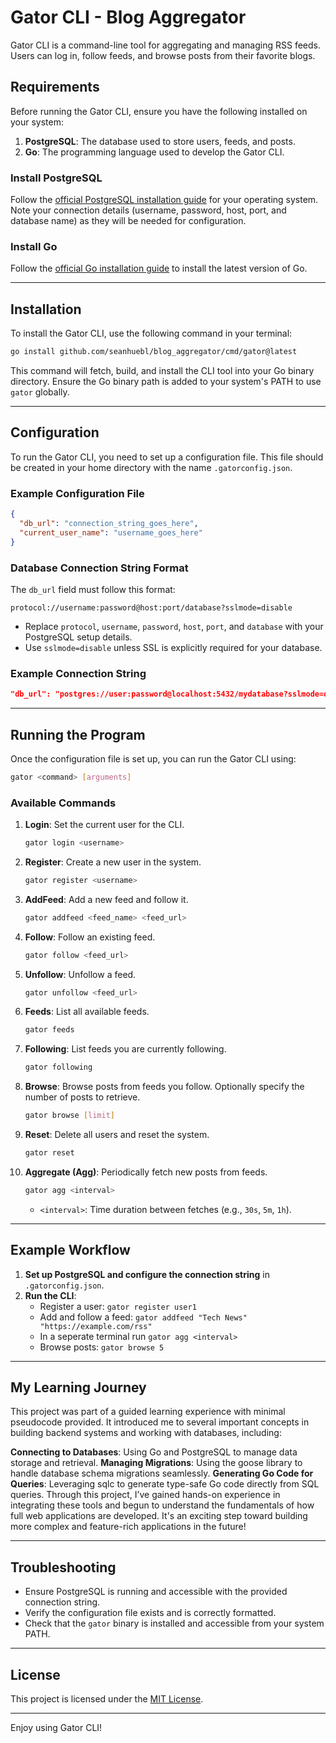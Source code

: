 # Gator CLI - Blog Aggregator

Gator CLI is a command-line tool for aggregating and managing RSS feeds. Users can log in, follow feeds, and browse posts from their favorite blogs.

## Requirements

Before running the Gator CLI, ensure you have the following installed on your system:

1. **PostgreSQL**: The database used to store users, feeds, and posts.
2. **Go**: The programming language used to develop the Gator CLI.

### Install PostgreSQL
Follow the [official PostgreSQL installation guide](https://www.postgresql.org/download/) for your operating system. Note your connection details (username, password, host, port, and database name) as they will be needed for configuration.

### Install Go
Follow the [official Go installation guide](https://go.dev/doc/install) to install the latest version of Go.

---

## Installation

To install the Gator CLI, use the following command in your terminal:

```bash
go install github.com/seanhuebl/blog_aggregator/cmd/gator@latest
```

This command will fetch, build, and install the CLI tool into your Go binary directory. Ensure the Go binary path is added to your system's PATH to use `gator` globally.

---

## Configuration

To run the Gator CLI, you need to set up a configuration file. This file should be created in your home directory with the name `.gatorconfig.json`. 

### Example Configuration File

```json
{
  "db_url": "connection_string_goes_here",
  "current_user_name": "username_goes_here"
}
```

### Database Connection String Format

The `db_url` field must follow this format:
```
protocol://username:password@host:port/database?sslmode=disable
```

- Replace `protocol`, `username`, `password`, `host`, `port`, and `database` with your PostgreSQL setup details.
- Use `sslmode=disable` unless SSL is explicitly required for your database.

### Example Connection String

```json
"db_url": "postgres://user:password@localhost:5432/mydatabase?sslmode=disable"
```

---

## Running the Program

Once the configuration file is set up, you can run the Gator CLI using:

```bash
gator <command> [arguments]
```

### Available Commands

1. **Login**: Set the current user for the CLI.
   ```bash
   gator login <username>
   ```

2. **Register**: Create a new user in the system.
   ```bash
   gator register <username>
   ```

3. **AddFeed**: Add a new feed and follow it.
   ```bash
   gator addfeed <feed_name> <feed_url>
   ```

4. **Follow**: Follow an existing feed.
   ```bash
   gator follow <feed_url>
   ```

5. **Unfollow**: Unfollow a feed.
   ```bash
   gator unfollow <feed_url>
   ```

6. **Feeds**: List all available feeds.
   ```bash
   gator feeds
   ```

7. **Following**: List feeds you are currently following.
   ```bash
   gator following
   ```

8. **Browse**: Browse posts from feeds you follow. Optionally specify the number of posts to retrieve.
   ```bash
   gator browse [limit]
   ```

9. **Reset**: Delete all users and reset the system.
   ```bash
   gator reset
   ```

10. **Aggregate (Agg)**: Periodically fetch new posts from feeds.
    ```bash
    gator agg <interval>
    ```
    - `<interval>`: Time duration between fetches (e.g., `30s`, `5m`, `1h`).

---

## Example Workflow

1. **Set up PostgreSQL and configure the connection string** in `.gatorconfig.json`.
2. **Run the CLI**:
   - Register a user: `gator register user1`
   - Add and follow a feed: `gator addfeed "Tech News" "https://example.com/rss"`
   - In a seperate terminal run `gator agg <interval>`
   - Browse posts: `gator browse 5`

---
## My Learning Journey
This project was part of a guided learning experience with minimal pseudocode provided. It introduced me to several important concepts in building backend systems and working with databases, including:

**Connecting to Databases**: Using Go and PostgreSQL to manage data storage and retrieval.
**Managing Migrations**: Using the goose library to handle database schema migrations seamlessly.
**Generating Go Code for Queries**: Leveraging sqlc to generate type-safe Go code directly from SQL queries.
Through this project, I’ve gained hands-on experience in integrating these tools and begun to understand the fundamentals of how full web applications are developed. It's an exciting step toward building more complex and feature-rich applications in the future!

---
## Troubleshooting

- Ensure PostgreSQL is running and accessible with the provided connection string.
- Verify the configuration file exists and is correctly formatted.
- Check that the `gator` binary is installed and accessible from your system PATH.

---

## License

This project is licensed under the [MIT License](LICENSE).

---

Enjoy using Gator CLI!